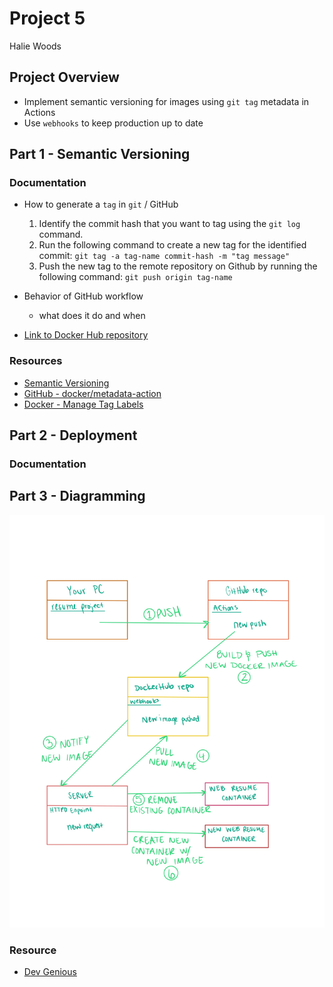 # Project 5
Halie Woods

## Project Overview
- Implement semantic versioning for images using `git tag` metadata in Actions
- Use `webhooks` to keep production up to date

## Part 1 - Semantic Versioning
### Documentation
- How to generate a `tag` in `git` / GitHub
    1. Identify the commit hash that you want to tag using the `git log` command.
    2. Run the following command to create a new tag for the identified commit: `git tag -a tag-name commit-hash -m "tag message"`
    3. Push the new tag to the remote repository on Github by running the following command: `git push origin tag-name`
- Behavior of GitHub workflow
    - what does it do and when

    
- [Link to Docker Hub repository](https://hub.docker.com/repository/docker/woods245/ceg3120proj4/general)

### Resources
- [Semantic Versioning](https://semver.org/)
- [GitHub - docker/metadata-action](https://github.com/docker/metadata-action)
- [Docker - Manage Tag Labels](https://docs.docker.com/build/ci/github-actions/manage-tags-labels/)

## Part 2 - Deployment
### Documentation


## Part 3 - Diagramming
![Continuous Deployment Diagram](./CDdiagram.jpg)

### Resource
- [Dev Genious](https://blog.devgenius.io/build-your-first-ci-cd-pipeline-using-docker-github-actions-and-webhooks-while-creating-your-own-da783110e151)